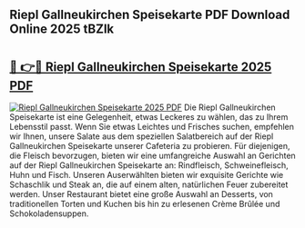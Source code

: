 ## Riepl Gallneukirchen Speisekarte PDF Download Online 2025 tBZlk

# <h2><a href="http://gcdhz5.nevu.top/?p=Riepl+Gallneukirchen+Speisekarte">🔗 👉🔴 Riepl Gallneukirchen Speisekarte 2025 PDF</a></h2>

[![Riepl Gallneukirchen Speisekarte 2025 PDF](https://i.imgur.com/dBaPXMq.png)](http://gcdhz5.nevu.top/?p=Riepl+Gallneukirchen+Speisekarte)
Die Riepl Gallneukirchen Speisekarte ist eine Gelegenheit, etwas Leckeres zu wählen, das zu Ihrem Lebensstil passt. Wenn Sie etwas Leichtes und Frisches suchen, empfehlen wir Ihnen, unsere Salate aus dem speziellen Salatbereich auf der Riepl Gallneukirchen Speisekarte unserer Cafeteria zu probieren. Für diejenigen, die Fleisch bevorzugen, bieten wir eine umfangreiche Auswahl an Gerichten auf der Riepl Gallneukirchen Speisekarte an: Rindfleisch, Schweinefleisch, Huhn und Fisch. Unseren Auserwählten bieten wir exquisite Gerichte wie Schaschlik und Steak an, die auf einem alten, natürlichen Feuer zubereitet werden. Unser Restaurant bietet eine große Auswahl an Desserts, von traditionellen Torten und Kuchen bis hin zu erlesenen Crème Brûlée und Schokoladensuppen.
